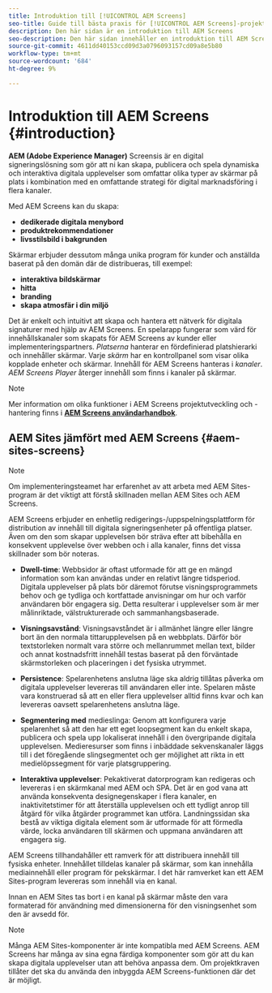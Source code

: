 ```yaml
---
title: Introduktion till [!UICONTROL AEM Screens]
seo-title: Guide till bästa praxis för [!UICONTROL AEM Screens]-projekt
description: Den här sidan är en introduktion till AEM Screens
seo-description: Den här sidan innehåller en introduktion till AEM Screens
source-git-commit: 4611dd40153ccd09d3a0796093157cd09a8e5b80
workflow-type: tm+mt
source-wordcount: '684'
ht-degree: 9%

---
```



# Introduktion till AEM Screens {#introduction}

**AEM (Adobe Experience Manager)** Screensis är en digital signeringslösning som gör att ni kan skapa, publicera och spela dynamiska och interaktiva digitala upplevelser som omfattar olika typer av skärmar på plats i kombination med en omfattande strategi för digital marknadsföring i flera kanaler.

Med AEM Screens kan du skapa:

* **dedikerade digitala menybord**
* **produktrekommendationer**
* **livsstilsbild i bakgrunden**

Skärmar erbjuder dessutom många unika program för kunder och anställda baserat på den domän där de distribueras, till exempel:

* **interaktiva bildskärmar**
* **hitta**
* **branding**
* **skapa atmosfär i din miljö**

Det är enkelt och intuitivt att skapa och hantera ett nätverk för digitala signaturer med hjälp av AEM Screens. En spelarapp fungerar som värd för innehållskanaler som skapats för AEM Screens av kunder eller implementeringspartners. *Platserna* hanterar en fördefinierad platshierarki och innehåller skärmar. Varje *skärm* har en kontrollpanel som visar olika kopplade enheter och skärmar. Innehåll för AEM Screens hanteras i *kanaler*. *AEM Screens Player* återger innehåll som finns i kanaler på skärmar.



>[!NOTE]
>
>Mer information om olika funktioner i AEM Screens projektutveckling och -hantering finns i **[AEM Screens användarhandbok](https://helpx.adobe.com/experience-manager/6-5/screens/user-guide.html)**.

## AEM Sites jämfört med AEM Screens {#aem-sites-screens}

>[!NOTE]
>
>Om implementeringsteamet har erfarenhet av att arbeta med AEM Sites-program är det viktigt att förstå skillnaden mellan AEM Sites och AEM Screens.

AEM Screens erbjuder en enhetlig redigerings-/uppspelningsplattform för distribution av innehåll till digitala signeringsenheter på offentliga platser. Även om den som skapar upplevelsen bör sträva efter att bibehålla en konsekvent upplevelse över webben och i alla kanaler, finns det vissa skillnader som bör noteras.

* **Dwell-time**: Webbsidor är oftast utformade för att ge en mängd information som kan användas under en relativt längre tidsperiod. Digitala upplevelser på plats bör däremot förutse visningsprogrammets behov och ge tydliga och kortfattade anvisningar om hur och varför användaren bör engagera sig. Detta resulterar i upplevelser som är mer målinriktade, välstrukturerade och sammanhangsbaserade.

* **Visningsavstånd**: Visningsavståndet är i allmänhet längre eller längre bort än den normala tittarupplevelsen på en webbplats. Därför bör textstorleken normalt vara större och mellanrummet mellan text, bilder och annat kostnadsfritt innehåll testas baserat på den förväntade skärmstorleken och placeringen i det fysiska utrymmet.

* **Persistence**: Spelarenhetens anslutna läge ska aldrig tillåtas påverka om digitala upplevelser levereras till användaren eller inte. Spelaren måste vara konstruerad så att en eller flera upplevelser alltid finns kvar och kan levereras oavsett spelarenhetens anslutna läge.

* **Segmentering med** medieslinga: Genom att konfigurera varje spelarenhet så att den har ett eget loopsegment kan du enkelt skapa, publicera och spela upp lokaliserat innehåll i den övergripande digitala upplevelsen. Medieresurser som finns i inbäddade sekvenskanaler läggs till i det föregående slingsegmentet och ger möjlighet att rikta in ett medielöpssegment för varje platsgruppering.

* **Interaktiva upplevelser**: Pekaktiverat datorprogram kan redigeras och levereras i en skärmkanal med AEM och SPA. Det är en god vana att använda konsekventa designegenskaper i flera kanaler, en inaktivitetstimer för att återställa upplevelsen och ett tydligt anrop till åtgärd för vilka åtgärder programmet kan utföra. Landningssidan ska bestå av viktiga digitala element som är utformade för att förmedla värde, locka användaren till skärmen och uppmana användaren att engagera sig.

AEM Screens tillhandahåller ett ramverk för att distribuera innehåll till fysiska enheter. Innehållet tilldelas kanaler på skärmar, som kan innehålla mediainnehåll eller program för pekskärmar. I det här ramverket kan ett AEM Sites-program levereras som innehåll via en kanal.

Innan en AEM Sites tas bort i en kanal på skärmar måste den vara formaterad för användning med dimensionerna för den visningsenhet som den är avsedd för.

>[!NOTE]
>Många AEM Sites-komponenter är inte kompatibla med AEM Screens. AEM Screens har många av sina egna färdiga komponenter som gör att du kan skapa digitala upplevelser utan att behöva anpassa dem. Om projektkraven tillåter det ska du använda den inbyggda AEM Screens-funktionen där det är möjligt.
